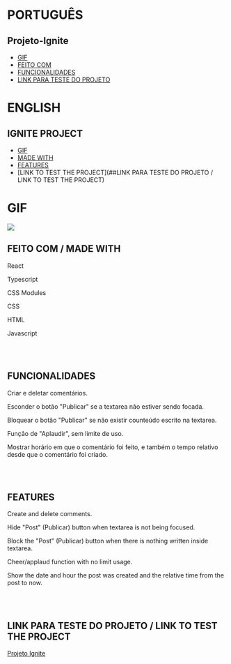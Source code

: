 # PORTUGUÊS
## Projeto-Ignite
* [GIF](#GIF)
* [FEITO COM](#FEITO-COM)
* [FUNCIONALIDADES](#FUNCIONALIDADES)
* [LINK PARA TESTE DO PROJETO](##LINK-PARA-TESTE-DO-PROJETO-/-LINK-TO-TEST-THE-PROJECT)

# ENGLISH
## IGNITE PROJECT
* [GIF](#GIF)
* [MADE WITH](#FEITO-COM-/-MADE-WITH)
* [FEATURES](#FEATURES)
* [LINK TO TEST THE PROJECT](##LINK PARA TESTE DO PROJETO / LINK TO TEST THE PROJECT)


# GIF
<img src="src/assets/ignite.gif"/>


## FEITO COM / MADE WITH
<p>React</p>
<p>Typescript</p>
<p>CSS Modules</p>
<p>CSS</p>
<p>HTML</p>
<p>Javascript</p>
<br>
<br>


## FUNCIONALIDADES
<p>Criar e deletar comentários.</p>
<p>Esconder o botão "Publicar" se a textarea não estiver sendo focada.</p>
<p>Bloquear o botão "Publicar" se não existir counteúdo escrito na textarea.</p>
<p>Função de "Aplaudir", sem limite de uso.</p>
<p>Mostrar horário em que o comentário foi feito, e também o tempo relativo desde que o comentário foi criado.</p>
<br>
<br>


## FEATURES
<p>Create and delete comments.</p>
<p>Hide "Post" (Publicar) button when textarea is not being focused.</p>
<p>Block the "Post" (Publicar) button when there is nothing written inside textarea.</p>
<p>Cheer/applaud function with no limit usage.</p>
<p>Show the date and hour the post was created and the relative time from the post to now.</p>
<br>
<br>



## LINK PARA TESTE DO PROJETO / LINK TO TEST THE PROJECT
<a href="https://papaya-baklava-0561c1.netlify.app/">Projeto Ignite</a>


